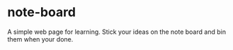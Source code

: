 # note-board
A simple web page for learning. Stick your ideas on the note board and bin them when your done.
